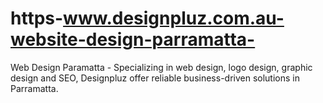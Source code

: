 # https-www.designpluz.com.au-website-design-parramatta-
Web Design Paramatta - Specializing in web design, logo design, graphic design and SEO, Designpluz offer reliable business-driven solutions in Parramatta.
